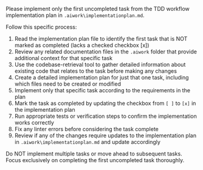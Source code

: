 Please implement only the first uncompleted task from the TDD workflow implementation plan in `.aiwork\implementationplan.md`.

Follow this specific process:
1. Read the implementation plan file to identify the first task that is NOT marked as completed (lacks a checked checkbox [x])
2. Review any related documentation files in the `.aiwork` folder that provide additional context for that specific task
3. Use the codebase-retrieval tool to gather detailed information about existing code that relates to the task before making any changes
4. Create a detailed implementation plan for just that one task, including which files need to be created or modified
5. Implement only that specific task according to the requirements in the plan
6. Mark the task as completed by updating the checkbox from `[ ]` to `[x]` in the implementation plan
7. Run appropriate tests or verification steps to confirm the implementation works correctly
8. Fix any linter errors before considering the task complete
9. Review if any of the changes require updates to the implementation plan in `.aiwork\implementationplan.md` and update accordingly

Do NOT implement multiple tasks or move ahead to subsequent tasks. Focus exclusively on completing the first uncompleted task thoroughly.
